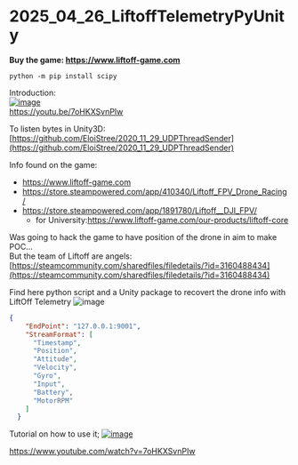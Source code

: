 # 2025_04_26_LiftoffTelemetryPyUnity

**Buy the game: https://www.liftoff-game.com**

`python -m pip install scipy`

Introduction:  
[![image](https://github.com/user-attachments/assets/290111f1-cbaa-4790-aff1-4a368cf2e4cb)](https://youtu.be/7oHKXSvnPIw)  
https://youtu.be/7oHKXSvnPIw  

To listen bytes in Unity3D:  
[https://github.com/EloiStree/2020_11_29_UDPThreadSender](https://github.com/EloiStree/2020_11_29_UDPThreadSender)  

Info found on the game:
- https://www.liftoff-game.com
- https://store.steampowered.com/app/410340/Liftoff_FPV_Drone_Racing/
- https://store.steampowered.com/app/1891780/Liftoff__DJI_FPV/
  - for University:https://www.liftoff-game.com/our-products/liftoff-core

Was going to hack the game to have position of the drone in aim to make POC...  
But the team of Liftoff are angels:  
[https://steamcommunity.com/sharedfiles/filedetails/?id=3160488434](https://steamcommunity.com/sharedfiles/filedetails/?id=3160488434)  

Find here python script and a Unity package to recovert the drone info with LiftOff Telemetry
![image](https://github.com/user-attachments/assets/f30fdd98-0699-4f90-ac37-0dddd1624958)

``` json
{
    "EndPoint": "127.0.0.1:9001",
    "StreamFormat": [
      "Timestamp",
      "Position",
      "Attitude",
      "Velocity",
      "Gyro",
      "Input",
      "Battery",
      "MotorRPM"
    ]
  }
```

Tutorial on how to use it;
[![image](https://github.com/user-attachments/assets/bdcdb991-9cd2-4041-aa36-cdb63c4389e1)](https://www.youtube.com/watch?v=7oHKXSvnPIw)

https://www.youtube.com/watch?v=7oHKXSvnPIw
